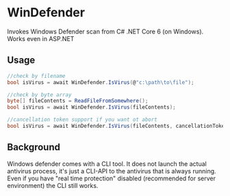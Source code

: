 # WinDefender
Invokes Windows Defender scan from C# .NET Core 6 (on Windows). Works even in ASP.NET

## Usage

```csharp
//check by filename
bool isVirus = await WinDefender.IsVirus(@"c:\path\to\file");

//check by byte array
byte[] fileContents = ReadFileFromSomewhere();
bool isVirus = await WinDefender.IsVirus(fileContents);

//cancellation token support if you want ot abort
bool isVirus = await WinDefender.IsVirus(fileContents, cancellationToken);

```

## Background

Windows defender comes with a CLI tool. It does not launch the actual antivirus process, it's just a CLI-API to the antivirus that is always running. Even if you have "real time protection" disabled (recommended for server environment) the CLI still works.
